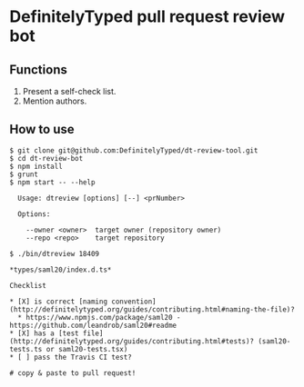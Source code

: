 # DefinitelyTyped pull request review bot

## Functions

1. Present a self-check list.
2. Mention authors.

## How to use

```
$ git clone git@github.com:DefinitelyTyped/dt-review-tool.git
$ cd dt-review-bot
$ npm install
$ grunt
$ npm start -- --help

  Usage: dtreview [options] [--] <prNumber>

  Options:

    --owner <owner>  target owner (repository owner)
    --repo <repo>    target repository
    
$ ./bin/dtreview 18409

*types/saml20/index.d.ts*

Checklist

* [X] is correct [naming convention](http://definitelytyped.org/guides/contributing.html#naming-the-file)?
  * https://www.npmjs.com/package/saml20 - https://github.com/leandrob/saml20#readme
* [X] has a [test file](http://definitelytyped.org/guides/contributing.html#tests)? (saml20-tests.ts or saml20-tests.tsx)
* [ ] pass the Travis CI test?

# copy & paste to pull request!
```

